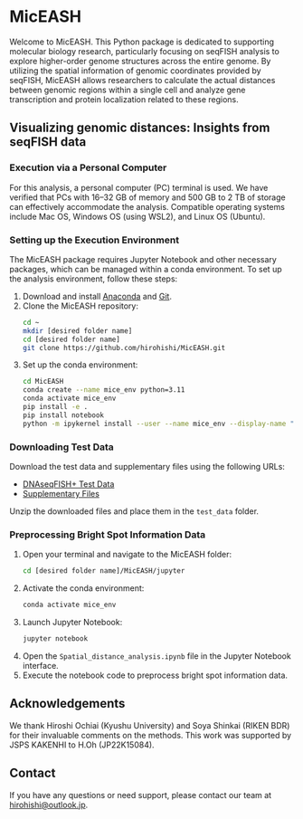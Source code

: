 # MicEASH

Welcome to MicEASH. This Python package is dedicated to supporting molecular biology research, particularly focusing on seqFISH analysis to explore higher-order genome structures across the entire genome. By utilizing the spatial information of genomic coordinates provided by seqFISH, MicEASH allows researchers to calculate the actual distances between genomic regions within a single cell and analyze gene transcription and protein localization related to these regions.

## Visualizing genomic distances: Insights from seqFISH data

### Execution via a Personal Computer

For this analysis, a personal computer (PC) terminal is used. We have verified that PCs with 16–32 GB of memory and 500 GB to 2 TB of storage can effectively accommodate the analysis. Compatible operating systems include Mac OS, Windows OS (using WSL2), and Linux OS (Ubuntu).

### Setting up the Execution Environment

The MicEASH package requires Jupyter Notebook and other necessary packages, which can be managed within a conda environment. To set up the analysis environment, follow these steps:

1. Download and install [Anaconda](https://www.anaconda.com/products/distribution) and [Git](https://github.com/git-guides/install-git).
2. Clone the MicEASH repository:
    ```sh
    cd ~
    mkdir [desired folder name]
    cd [desired folder name]
    git clone https://github.com/hirohishi/MicEASH.git
    ```
3. Set up the conda environment:
    ```sh
    cd MicEASH
    conda create --name mice_env python=3.11
    conda activate mice_env
    pip install -e .
    pip install notebook
    python -m ipykernel install --user --name mice_env --display-name "mice_env"
    ```

### Downloading Test Data

Download the test data and supplementary files using the following URLs:

- [DNAseqFISH+ Test Data](https://zenodo.org/records/3735329/files/DNAseqFISH+.zip?download=1)
- [Supplementary Files](https://www.science.org/doi/suppl/10.1126/science.abj1966/suppl_file/science.abj1966_tables_s1_to_s4.zip)

Unzip the downloaded files and place them in the `test_data` folder.


### Preprocessing Bright Spot Information Data

1. Open your terminal and navigate to the MicEASH folder:
    ```sh
    cd [desired folder name]/MicEASH/jupyter
    ```
2. Activate the conda environment:
    ```sh
    conda activate mice_env
    ```
3. Launch Jupyter Notebook:
    ```sh
    jupyter notebook
    ```
4. Open the `Spatial_distance_analysis.ipynb` file in the Jupyter Notebook interface.
5. Execute the notebook code to preprocess bright spot information data.

## Acknowledgements

We thank Hiroshi Ochiai (Kyushu University) and Soya Shinkai (RIKEN BDR) for their invaluable comments on the methods. This work was supported by JSPS KAKENHI to H.Oh (JP22K15084).


## Contact

If you have any questions or need support, please contact our team at [hirohishi@outlook.jp](mailto:hirohishi@outlook.jp).
